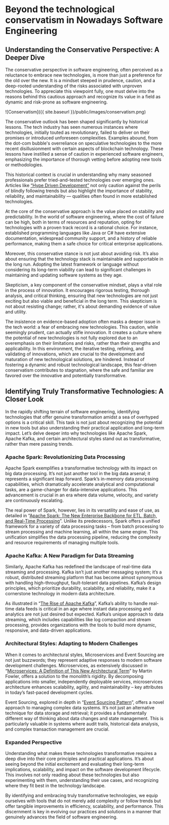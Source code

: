 # Beyond the technological conservatism in Nowadays Software Engineering

## Understanding the Conservative Perspective: A Deeper Dive

The conservative perspective in software engineering, often perceived as a reluctance to embrace new technologies, is more than just a preference for the old over the new. It is a mindset steeped in prudence, caution, and a deep-rooted understanding of the risks associated with unproven technologies. To appreciate this viewpoint fully, one must delve into the reasons behind this cautious approach and recognize its value in a field as dynamic and risk-prone as software engineering.

![Conservatism]({{ site.baseurl }}/public/images/conservatism.png)

The conservative outlook has been shaped significantly by historical lessons. The tech industry has seen numerous instances where technologies, initially touted as revolutionary, failed to deliver on their promises or introduced unforeseen complexities. Examples abound, from the dot-com bubble's overreliance on speculative technologies to the more recent disillusionment with certain aspects of blockchain technology. These lessons have instilled a sense of caution in experienced software engineers, emphasizing the importance of thorough vetting before adopting new tools or methodologies.

This historical context is crucial in understanding why many seasoned professionals prefer tried-and-tested technologies over emerging ones. Articles like [“Hype Driven Development”](https://blog.daftcode.pl/hype-driven-development-3469fc2e9b22) not only caution against the perils of blindly following trends but also highlight the importance of stability, reliability, and maintainability — qualities often found in more established technologies.

At the core of the conservative approach is the value placed on stability and predictability. In the world of software engineering, where the cost of failure can be high, both in terms of resources and reputation, opting for technologies with a proven track record is a rational choice. For instance, established programming languages like Java or C# have extensive documentation, widespread community support, and a history of reliable performance, making them a safe choice for critical enterprise applications.

Moreover, this conservative stance is not just about avoiding risk. It’s also about ensuring that the technology stack is maintainable and supportable in the long run. Adopting the latest framework or language without considering its long-term viability can lead to significant challenges in maintaining and updating software systems as they age.

Skepticism, a key component of the conservative mindset, plays a vital role in the process of innovation. It encourages rigorous testing, thorough analysis, and critical thinking, ensuring that new technologies are not just exciting but also viable and beneficial in the long term. This skepticism is not about resisting change; rather, it's about demanding evidence of value and utility.

The insistence on evidence-based adoption often masks a deeper issue in the tech world: a fear of embracing new technologies. This caution, while seemingly prudent, can actually stifle innovation. It creates a culture where the potential of new technologies is not fully explored due to an overemphasis on their limitations and risks, rather than their strengths and applicability. In this environment, the iterative testing, refining, and validating of innovations, which are crucial to the development and maturation of new technological solutions, are hindered. Instead of fostering a dynamic and robust technological landscape, this fear-driven conservatism contributes to stagnation, where the safe and familiar are favored over the innovative and potentially transformative.

## Identifying Truly Transformative Technologies: A Closer Look

In the rapidly shifting terrain of software engineering, identifying technologies that offer genuine transformation amidst a sea of overhyped options is a critical skill. This task is not just about recognizing the potential in new tools but also understanding their practical application and long-term impact. Let’s delve deeper into why technologies like Apache Spark, Apache Kafka, and certain architectural styles stand out as transformative, rather than mere passing trends.

### Apache Spark: Revolutionizing Data Processing

Apache Spark exemplifies a transformative technology with its impact on big data processing. It’s not just another tool in the big data arsenal; it represents a significant leap forward. Spark’s in-memory data processing capabilities, which dramatically accelerate analytical and computational tasks, are a game-changer for data-intensive applications. This advancement is crucial in an era where data volume, velocity, and variety are continuously escalating.

The real power of Spark, however, lies in its versatility and ease of use, as detailed in “[Apache Spark: The New Enterprise Backbone for ETL, Batch, and Real-Time Processing](https://www.datanami.com/2018/05/23/apache-spark-the-new-enterprise-backbone-for-etl-batch-and-real-time-processing/)”. Unlike its predecessors, Spark offers a unified framework for a variety of data processing tasks – from batch processing to stream processing and machine learning, all within the same engine. This unification simplifies the data processing pipeline, reducing the complexity and resource requirements of managing multiple tools.

### Apache Kafka: A New Paradigm for Data Streaming

Similarly, Apache Kafka has redefined the landscape of real-time data streaming and processing. Kafka isn’t just another messaging system; it’s a robust, distributed streaming platform that has become almost synonymous with handling high-throughput, fault-tolerant data pipelines. Kafka’s design principles, which prioritize durability, scalability, and reliability, make it a cornerstone technology in modern data architecture.

As illustrated in “[The Rise of Apache Kafka](https://www.confluent.io/blog/the-rise-of-apache-kafka/)”, Kafka’s ability to handle real-time data feeds is critical in an age where instant data processing and analytics are not just desired but expected. Kafka’s unique approach to data streaming, which includes capabilities like log compaction and stream processing, provides organizations with the tools to build more dynamic, responsive, and data-driven applications.

### Architectural Styles: Adapting to Modern Challenges

When it comes to architectural styles, Microservices and Event Sourcing are not just buzzwords; they represent adaptive responses to modern software development challenges. Microservices, as extensively discussed in “[Microservices: A Definition of This New Architectural Term](https://martinfowler.com/articles/microservices.html)” by Martin Fowler, offers a solution to the monolith’s rigidity. By decomposing applications into smaller, independently deployable services, microservices architecture enhances scalability, agility, and maintainability – key attributes in today’s fast-paced development cycles.

Event Sourcing, explored in depth in “[Event Sourcing Pattern](https://docs.microsoft.com/en-us/azure/architecture/patterns/event-sourcing)”, offers a novel approach to managing complex data systems. It’s not just an alternative technique for data storage and retrieval; it provides a fundamentally different way of thinking about data changes and state management. This is particularly valuable in systems where audit trails, historical data analysis, and complex transaction management are crucial.

### Expanded Perspective

Understanding what makes these technologies transformative requires a deep dive into their core principles and practical applications. It’s about seeing beyond the initial excitement and evaluating their long-term implications, scalability, and impact on the software development lifecycle. This involves not only reading about these technologies but also experimenting with them, understanding their use cases, and recognizing where they fit best in the technology landscape.

By identifying and embracing truly transformative technologies, we equip ourselves with tools that do not merely add complexity or follow trends but offer tangible improvements in efficiency, scalability, and performance. This discernment is key in evolving our practices and solutions in a manner that genuinely advances the field of software engineering.


